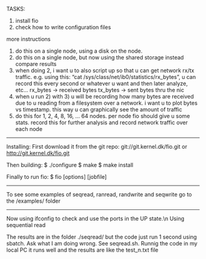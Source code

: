 TASKS:

1)  install fio
2)  check how to write configuration files

more instructions

1)  do this on a single node, using a disk on the node.
2)  do this on a single node, but now using the shared storage instead compare results
3)  when doing 2, i want u to also script up so that u can get network rx/tx traffic. e.g. using this: “cat /sys/class/net/ib0/statistics/rx_bytes”, u can record this every second or whatever u want and then later analyze, etc… rx_bytes -> received bytes tx_bytes -> sent bytes thru the nic
4)  when u run 2) with 3) u will be recording how many bytes are received due to u reading from a filesystem over a network. i want u to plot bytes vs timestamp. this way u can graphically see the amount of traffic
5)  do this for 1, 2, 4, 8, 16, … 64 nodes. per node fio should give u some stats. record this for further analysis and record network traffic over each node

-------------------------------------------------------------------

Installing:
First download it from the git repo:
git://git.kernel.dk/fio.git or http://git.kernel.dk/fio.git

Then building:
 $ ./configure
 $ make
 $ make install 

Finally to run fio:
 $ fio [options] [jobfile]
 
--------------------------------------------------------

To see some examples of seqread, ranread, randwrite and seqwrite 
go to the /examples/ folder

--------------------------------------------------------

Now using ifconfig  to check and use the ports in the UP state.\n
Using sequential read

The results are in the folder ./seqread/ but the code just run 1 second  using sbatch.
Ask what I am doing wrong. See seqread.sh.
Runnig the code in my local PC it runs well and the results are like the test_n.txt file






